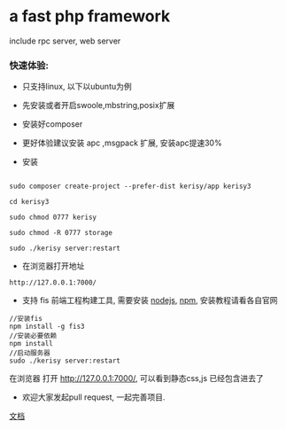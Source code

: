 # a fast php framework

 include rpc server, web server

### 快速体验:

* 只支持linux, 以下以ubuntu为例

* 先安装或者开启swoole,mbstring,posix扩展

* 安装好composer

* 更好体验建议安装 apc ,msgpack 扩展, 安装apc提速30%

* 安装

```

sudo composer create-project --prefer-dist kerisy/app kerisy3

cd kerisy3

sudo chmod 0777 kerisy

sudo chmod -R 0777 storage

sudo ./kerisy server:restart

```

* 在浏览器打开地址

``
http://127.0.0.1:7000/
``

* 支持 fis 前端工程构建工具, 需要安装 [nodejs](https://nodejs.org/en/), [npm](https://www.npmjs.com/), 安装教程请看各自官网

```
//安装fis
npm install -g fis3
//安装必要依赖
npm install
//启动服务器
sudo ./kerisy server:restart
```

在浏览器 打开 http://127.0.0.1:7000/, 可以看到静态css,js 已经包含进去了

* 欢迎大家发起pull request, 一起完善项目.

[文档](doc/index.md)